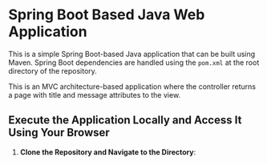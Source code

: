 # Spring Boot Based Java Web Application

This is a simple Spring Boot-based Java application that can be built using Maven. Spring Boot dependencies are handled using the `pom.xml` at the root directory of the repository.

This is an MVC architecture-based application where the controller returns a page with title and message attributes to the view.

## Execute the Application Locally and Access It Using Your Browser

1. **Clone the Repository and Navigate to the Directory**:

